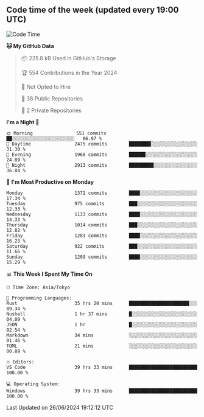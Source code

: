 ## Code time of the week (updated every 19:00 UTC)

<!--START_SECTION:waka-->
![Code Time](http://img.shields.io/badge/Code%20Time-3%2C311%20hrs%2040%20mins-blue)

**🐱 My GitHub Data** 

> 📦 225.8 kB Used in GitHub's Storage 
 > 
> 🏆 554 Contributions in the Year 2024
 > 
> 🚫 Not Opted to Hire
 > 
> 📜 38 Public Repositories 
 > 
> 🔑 2 Private Repositories 
 > 
**I'm a Night 🦉** 

```text
🌞 Morning                551 commits         ██░░░░░░░░░░░░░░░░░░░░░░░   06.97 % 
🌆 Daytime                2475 commits        ████████░░░░░░░░░░░░░░░░░   31.30 % 
🌃 Evening                1968 commits        ██████░░░░░░░░░░░░░░░░░░░   24.89 % 
🌙 Night                  2913 commits        █████████░░░░░░░░░░░░░░░░   36.84 % 
```
📅 **I'm Most Productive on Monday** 

```text
Monday                   1371 commits        ████░░░░░░░░░░░░░░░░░░░░░   17.34 % 
Tuesday                  975 commits         ███░░░░░░░░░░░░░░░░░░░░░░   12.33 % 
Wednesday                1133 commits        ████░░░░░░░░░░░░░░░░░░░░░   14.33 % 
Thursday                 1014 commits        ███░░░░░░░░░░░░░░░░░░░░░░   12.82 % 
Friday                   1283 commits        ████░░░░░░░░░░░░░░░░░░░░░   16.23 % 
Saturday                 922 commits         ███░░░░░░░░░░░░░░░░░░░░░░   11.66 % 
Sunday                   1209 commits        ████░░░░░░░░░░░░░░░░░░░░░   15.29 % 
```


📊 **This Week I Spent My Time On** 

```text
🕑︎ Time Zone: Asia/Tokyo

💬 Programming Languages: 
Rust                     35 hrs 20 mins      ██████████████████████░░░   89.34 % 
Nushell                  1 hr 37 mins        █░░░░░░░░░░░░░░░░░░░░░░░░   04.09 % 
JSON                     1 hr                █░░░░░░░░░░░░░░░░░░░░░░░░   02.54 % 
Markdown                 34 mins             ░░░░░░░░░░░░░░░░░░░░░░░░░   01.46 % 
TOML                     21 mins             ░░░░░░░░░░░░░░░░░░░░░░░░░   00.89 % 

🔥 Editors: 
VS Code                  39 hrs 33 mins      █████████████████████████   100.00 % 

💻 Operating System: 
Windows                  39 hrs 33 mins      █████████████████████████   100.00 % 
```


 Last Updated on 26/06/2024 19:12:12 UTC
<!--END_SECTION:waka-->